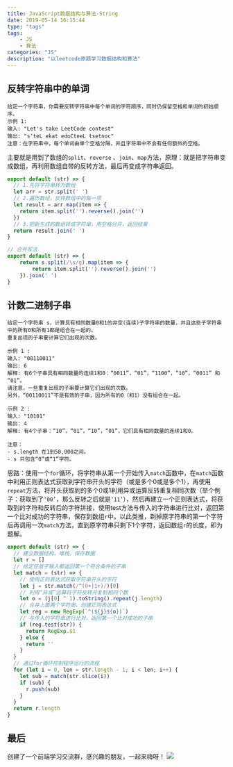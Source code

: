 ```yaml
---
title: JavaScript数据结构与算法-String
date: 2019-05-14 16:15:44
type: "tags"
tags: 
	- JS
	- 算法
categories: "JS"
description: "以leetcode原题学习数据结构和算法"
---
```


## 反转字符串中的单词

```
给定一个字符串，你需要反转字符串中每个单词的字符顺序，同时仍保留空格和单词的初始顺序。
示例 1:
输入: "Let's take LeetCode contest"
输出: "s'teL ekat edoCteeL tsetnoc" 
注意：在字符串中，每个单词由单个空格分隔，并且字符串中不会有任何额外的空格。
```

主要就是用到了数组的`split`、`reverse` 、`join`、`map`方法，原理：就是把字符串变成数组，再利用数组自带的反转方法，最后再变成字符串返回。

```javascript
export default (str) => {
  // 1.先将字符串转为数组
  let arr = str.split(' ')
  // 2.遍历数组，反转数组中的每一项
  let result = arr.map(item => {
    return item.split('').reverse().join('')
  })
  // 3.把新生成的数组转成字符串，用空格分开，返回结果
  return result.join(' ')
}

// 合并写法
export default (str) => {
    return s.split(/\s/g).map(item => {
        return item.split('').reverse().join('')
    }).join(' ')
}
```

## 计数二进制子串

```
给定一个字符串 s，计算具有相同数量0和1的非空(连续)子字符串的数量，并且这些子字符串中的所有0和所有1都是组合在一起的。
重复出现的子串要计算它们出现的次数。

示例 1 :
输入: "00110011"
输出: 6
解释: 有6个子串具有相同数量的连续1和0：“0011”，“01”，“1100”，“10”，“0011” 和 “01”。
请注意，一些重复出现的子串要计算它们出现的次数。
另外，“00110011”不是有效的子串，因为所有的0（和1）没有组合在一起。

示例 2 :
输入: "10101"
输出: 4
解释: 有4个子串：“10”，“01”，“10”，“01”，它们具有相同数量的连续1和0。

注意：
- s.length 在1到50,000之间。
- s 只包含“0”或“1”字符。
```

思路：使用一个`for`循环，将字符串从第一个开始传入`match`函数中，在`match`函数中利用正则表达式获取到字符串开头的字符（或是多个0或是多个1），再使用`repeat`方法，将开头获取到的多个0或1利用异或运算反转重复相同次数（举个例子：获取到了`‘00’`，那么反转之后就是`‘11’`），然后再建立一个正则表达式，将获取到的字符和反转后的字符拼接，使用test方法与传入的字符串进行比对，返回第一个比对成功的字符串，保存到数组`r`中。以此类推，剃掉原字符串的第一个字符后再调用一次`match`方法，直到原字符串只剩下1个字符，返回数组`r`的长度，即为题解。

```javascript
export default (str) => {
  // 建立数据结构，堆栈，保存数据
  let r = []
  // 给定任意子输入都返回第一个符合条件的子串
  let match = (str) => {
    // 使用正则表达式获取字符串开头的字符
    let j = str.match(/^(0+|1+)/)[0]
    // 利用“异或”运算将字符反转并复制相同个数
    let o = (j[0] ^ 1).toString().repeat(j.length)
    // 合并上面两个字符串，创建正则表达式
    let reg = new RegExp(`^(${j}${o})`)
    // 与传入的字符串进行比对，返回第一个比对成功的子串
    if (reg.test(str)) {
      return RegExp.$1
    } else {
      return ''
    }
  }
  // 通过for循环控制程序运行的流程
  for (let i = 0, len = str.length - 1; i < len; i++) {
    let sub = match(str.slice(i))
    if (sub) {
      r.push(sub)
    }
  }
  return r.length
}
```

## 最后

创建了一个前端学习交流群，感兴趣的朋友，一起来嗨呀！
![](<https://image-static.segmentfault.com/207/665/2076650181-5bfe3d1a48e89_articlex>)